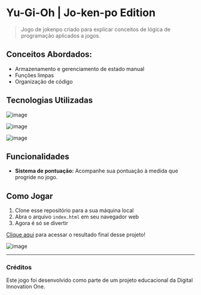 # Yu-Gi-Oh | Jo-ken-po Edition

> Jogo de jokenpo criado para explicar conceitos de lógica de programação aplicados a jogos.

## Conceitos Abordados:

- Armazenamento e gerenciamento de estado manual
- Funções limpas
- Organização de código

## Tecnologias Utilizadas
![image](https://img.shields.io/badge/JavaScript-F7DF1E?style=for-the-badge&logo=javascript&logoColor=black)

![image](https://img.shields.io/badge/HTML5-E34F26?style=for-the-badge&logo=html5&logoColor=white)

![image](https://img.shields.io/badge/CSS3-1572B6?style=for-the-badge&logo=css3&logoColor=white)

## Funcionalidades
- **Sistema de pontuação:** Acompanhe sua pontuação à medida que progride no jogo.

## Como Jogar
1. Clone esse repositório para a sua máquina local
2. Abra o arquivo `index.html` em seu navegador web
3. Agora é só se divertir

[Clique aqui](https://glauciofelix.github.io/yugioh_jokenpo/) para acessar o resultado final desse projeto!

![image](https://github.com/glauciofelix/yugioh_jokenpo/assets/83795080/22c8b322-8174-4d5c-bd88-293c03c55c65)

---
### Créditos
Este jogo foi desenvolvido como parte de um projeto educacional da Digital Innovation One.